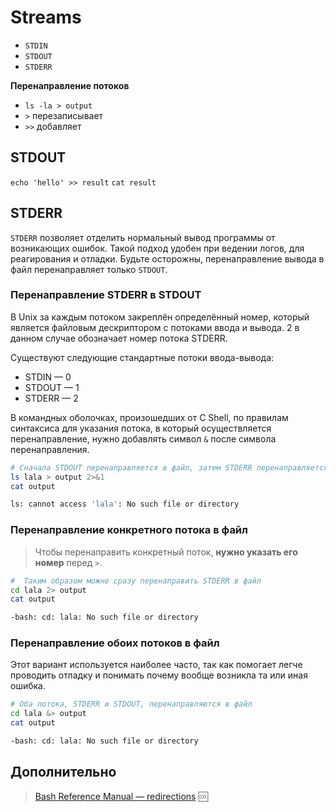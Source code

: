 # Streams

- `STDIN`
- `STDOUT`
- `STDERR`

**Перенаправление потоков**

- `ls -la > output`
- `>` перезаписывает
- `>>` добавляет

## STDOUT

`echo 'hello' >> result`
`cat result`

## STDERR

`STDERR` позволяет отделить нормальный вывод программы от возникающих ошибок. Такой подход удобен при ведении логов, для реагирования и отладки.
Будьте осторожны, перенаправление вывода в файл перенаправляет только `STDOUT`.

### Перенаправление STDERR в STDOUT

В Unix за каждым потоком закреплён определённый номер, который является файловым дескриптором c потоками ввода и вывода. 2 в данном случае обозначает номер потока STDERR. 

Cуществуют следующие стандартные потоки ввода-вывода:

- STDIN — 0
- STDOUT — 1
- STDERR — 2

В командных оболочках, произошедших от C Shell, по правилам синтаксиса для указания потока, в который осуществляется перенаправление, нужно добавлять символ `&` после символа перенаправления.

```bash
# Сначала STDOUT перенаправляется в файл, затем STDERR перенаправляется в STDOUT, продолжая запись в файл
ls lala > output 2>&1
cat output

ls: cannot access 'lala': No such file or directory
```

### Перенаправление конкретного потока в файл

> Чтобы перенаправить конкретный поток, **нужно указать его номер** перед `>`.

```bash
#  Таким образом можно сразу перенаправить STDERR в файл
cd lala 2> output
cat output

-bash: cd: lala: No such file or directory
```

### Перенаправление обоих потоков в файл

Этот вариант используется наиболее часто, так как помогает легче проводить отладку и понимать почему вообще возникла та или иная ошибка.

```bash
# Оба потока, STDERR и STDOUT, перенаправляются в файл
cd lala &> output
cat output

-bash: cd: lala: No such file or directory
```

## Дополнительно

> [Bash Reference Manual — redirections](https://www.gnu.org/software/bash/manual/bash.html#Redirections) :cool:
